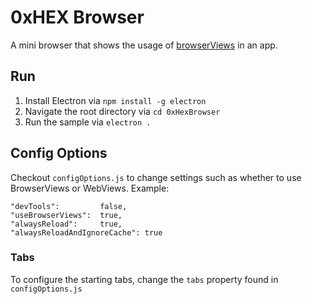 # 0xHEX Browser

A mini browser that shows the usage of [browserViews](https://electronjs.org/docs/api/browser-view) in an app.

## Run

1. Install Electron via `npm install -g electron`
2. Navigate the root directory via `cd 0xHexBrowser`
2. Run the sample via `electron .`

## Config Options

Checkout `configOptions.js` to change settings such as whether to use BrowserViews or WebViews. Example:

```
"devTools":         false,
"useBrowserViews":  true,
"alwaysReload":     true,
"alwaysReloadAndIgnoreCache": true
```

### Tabs

To configure the starting tabs, change the `tabs` property found in `configOptions.js`

